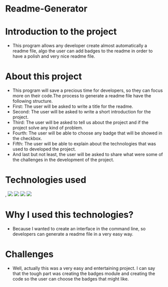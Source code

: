 # Readme-Generator 

# Introduction to the project
* This program allows any developer create almost automatically a readme file, algo the user can add badges to the readme in order to have a polish and very nice readme file.

# About this project 
* This program will save a precious time for developers, so they can focus more on their code.The process to generate a readme file have the following structure. 
* First: The user will be asked to write a title for the readme. 
* Second: The user will be asked to write a short introduction for the project. 
* Third: The user will be asked to tell us about the project and if the project solve any kind of problem. 
* Fourth: The user will be able to choose any badge that will be showed in the checkbox. 
* Fifth: The user will be able to explain about the technologies that was used to developed the project. 
* And last but not least, the user will be asked to share what were some of the challenges in the development of the project.

# Technologies used
<div style="display=flex flex-row flex-wrap ">,
<img src="https://img.shields.io/badge/-JavaScript-F7DF1E?logo=javascript&logoColor=fff">
<img src="https://img.shields.io/badge/-Node.js-339933?logo=node.js&logoColor=fff">
<img src="https://img.shields.io/badge/-GitHub-181717?logo=github&logoColor=fff">
<img src="https://img.shields.io/badge/-Git-F05032?logo=git&logoColor=fff">
</div>

# Why I used this technologies?
* Because I wanted to create an interface in the command line, so developers can generate a readme file in a very easy way.

# Challenges
* Well, actually this was a very easy and entertaining project. I can say that the tough part was creating the badges module and creating the code so the user can choose the badges that might like.

